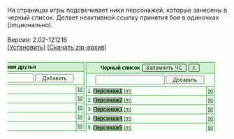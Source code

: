 На страницах игры подсвечивает ники персонажей, которые занесены в черный список. Делает неактивной ссылку принятия боя в одиночках (опционально).
<br>
<br>
Версия: 2.02-121216
<br>
[[Установить]](https://raw.githubusercontent.com/MyRequiem/comfortablePlayingInGW/master/separatedScripts/BlacklistHighlighting/blacklistHighlighting.user.js) [[Скачать zip-архив]](https://raw.githubusercontent.com/MyRequiem/comfortablePlayingInGW/master/separatedScripts/BlacklistHighlighting/blacklistHighlighting.user.js.zip)
<br>
<br>
![BlacklistHighlighting](https://raw.githubusercontent.com/MyRequiem/comfortablePlayingInGW/master/imgs/BlacklistHighlighting/screen.png)
<br>
